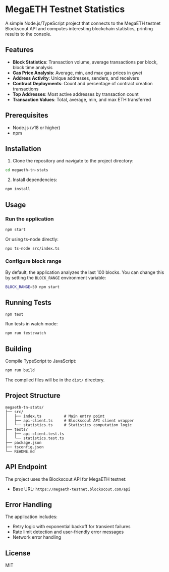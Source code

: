# MegaETH Testnet Statistics

A simple Node.js/TypeScript project that connects to the MegaETH testnet Blockscout API and computes interesting blockchain statistics, printing results to the console.

## Features

- **Block Statistics**: Transaction volume, average transactions per block, block time analysis
- **Gas Price Analysis**: Average, min, and max gas prices in gwei
- **Address Activity**: Unique addresses, senders, and receivers
- **Contract Deployments**: Count and percentage of contract creation transactions
- **Top Addresses**: Most active addresses by transaction count
- **Transaction Values**: Total, average, min, and max ETH transferred

## Prerequisites

- Node.js (v18 or higher)
- npm

## Installation

1. Clone the repository and navigate to the project directory:
```bash
cd megaeth-tn-stats
```

2. Install dependencies:
```bash
npm install
```

## Usage

### Run the application

```bash
npm start
```

Or using ts-node directly:
```bash
npx ts-node src/index.ts
```

### Configure block range

By default, the application analyzes the last 100 blocks. You can change this by setting the `BLOCK_RANGE` environment variable:

```bash
BLOCK_RANGE=50 npm start
```

## Running Tests

```bash
npm test
```

Run tests in watch mode:
```bash
npm run test:watch
```

## Building

Compile TypeScript to JavaScript:
```bash
npm run build
```

The compiled files will be in the `dist/` directory.

## Project Structure

```
megaeth-tn-stats/
├── src/
│   ├── index.ts          # Main entry point
│   ├── api-client.ts     # Blockscout API client wrapper
│   └── statistics.ts     # Statistics computation logic
├── tests/
│   ├── api-client.test.ts
│   └── statistics.test.ts
├── package.json
├── tsconfig.json
└── README.md
```

## API Endpoint

The project uses the Blockscout API for MegaETH testnet:
- Base URL: `https://megaeth-testnet.blockscout.com/api`

## Error Handling

The application includes:
- Retry logic with exponential backoff for transient failures
- Rate limit detection and user-friendly error messages
- Network error handling

## License

MIT

